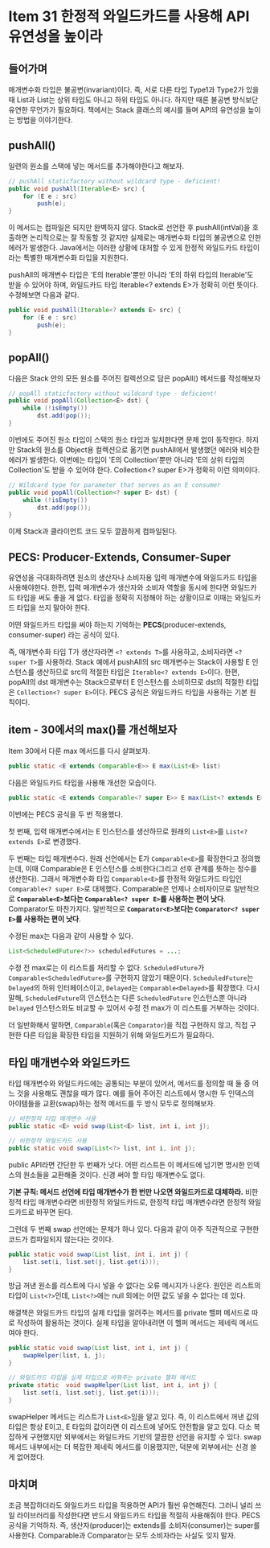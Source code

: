 # Item 31 한정적 와일드카드를 사용해 API 유연성을 높이라

## 들어가며
매개변수화 타입은 불공변(invariant)이다. 즉, 서로 다른 타입 Type1과 Type2가 있을 때 List<Type1>과 List<Type2>는 상위 타입도 아니고 하위 타입도 아니다. 하지만 때론 불공변 방식보단 유연한 무언가가 필요하다. 책에서는 Stack 클래스의 예시를 들며 API의 유연성을 높이는 방법을 이야기한다.

## pushAll()
일련의 원소를 스택에 넣는 메서드를 추가해야한다고 해보자.
```Java
// pushAll staticfactory without wildcard type - deficient!
public void pushAll(Iterable<E> src) {
    for (E e : src)
        push(e);
}
```

이 메서드는 컴파일은 되지만 완벽하지 않다. Stack<Number>로 선언한 후 pushAll(intVal)을 호출하면 논리적으로는 잘 작동할 것 같지만 실제로는 매개변수화 타입의 불공변으로 인한 에러가 발생한다. Java에서는 이러한 상황에 대처할 수 있게 한정적 와일드카드 타입이라는 특별한 매개변수화 타입을 지원한다. 

pushAll의 매개변수 타입은 'E의 Iterable'뿐만 아니라 'E의 하위 타입의 Iterable'도 받을 수 있어야 하며, 와일드카드 타입 Iterable<? extends E>가 정확히 이런 뜻이다. 수정해보면 다음과 같다. 

```Java
public void pushAll(Iterable<? extends E> src) {
    for (E e : src)
        push(e);
}
```

## popAll()
다음은 Stack 안의 모든 원소를 주어진 컬렉션으로 담은 popAll() 메서드를 작성해보자

```Java
// popAll staticfactory without wildcard type - deficient!
public void popAll(Collection<E> dst) {
    while (!isEmpty())
        dst.add(pop());
}
```

이번에도 주어진 원소 타입이 스택의 원소 타입과 일치한다면 문제 없이 동작한다. 하지만 Stack<Number>의 원소를 Object용 컬렉션으로 옮기면 pushAll에서 발생했던 에러와 비슷한 에러가 발생한다. 이번에는 타입이 'E의 Collection'뿐만 아니라 'E의 상위 타입의 Collection'도 받을 수 있어야 한다. Collection<? super E>가 정확히 이런 의미이다.

```Java
// Wildcard type for parameter that serves as an E consumer
public void popAll(Collection<? super E> dst) {
    while (!isEmpty())
        dst.add(pop());
}
```

이제 Stack과 클라이언트 코드 모두 깔끔하게 컴파일된다.

## PECS: Producer-Extends, Consumer-Super

유연성을 극대화하려면 원소의 생산자나 소비자용 입력 매개변수에 와일드카드 타입을 사용해야한다. 한편, 입력 매개변수가 생산자와 소비자 역할을 동시에 한다면 와일드카드 타입을 써도 좋을 게 없다. 타입을 정확히 지정해야 하는 상황이므로 이때는 와일드카드 타입을 쓰지 말아야 한다.

어떤 와일드카드 타입을 써야 하는지 기억하는 **PECS**(producer-extends, consumer-super) 라는 공식이 있다.

즉, 매개변수화 타입 T가 생산자라면 `<? extends T>`를 사용하고, 소비자라면 `<? super T>`를 사용하라. Stack 예에서 pushAll의 src 매개변수는 Stack이 사용할 E 인스턴스를 생산하므로 src의 적절한 타입은 `Iterable<? extends E>`이다. 한편, popAll의 dst 매개변수는 Stack으로부터 E 인스턴스를 소비하므로 dst의 적절한 타입은 `Collection<? super E>`이다. PECS 공식은 와일드카드 타입을 사용하는 기본 원칙이다.

## item - 30에서의 max()를 개선해보자

Item 30에서 다룬 max 메서드를 다시 살펴보자.
```Java
public static <E extends Comparable<E>> E max(List<E> list)
```

다음은 와일드카드 타입을 사용해 개선한 모습이다.
```Java
public static <E extends Comparable<? super E>> E max(List<? extends E> list)
```

이번에는 PECS 공식을 두 번 적용했다. 

첫 번째, 입력 매개변수에서는 E 인스턴스를 생산하므로 원래의 `List<E>`를 `List<? extends E>`로 변경했다. 

두 번째는 타입 매개변수다. 원래 선언에서는 E가 `Comparable<E>`를 확장한다고 정의했는데, 이때 Comparable은 E 인스턴스를 소비한다(그리고 선후 관계를 뜻하는 정수를 생산한다). 그래서 매개변수화 타입 `Comparable<E>`를 한정적 와일드카드 타입인 `Comparable<? super E>`로 대체했다. Comparable은 언제나 소비자이므로 일반적으로 **`Comparable<E>`보다는 `Comparable<? super E>`를 사용하는 편이 낫다**. Comparator도 마찬가지다. 일반적으로 **`Comparator<E>`보다는 `Comparator<? super E>`를 사용하는 편이 낫다**.

수정된 max는 다음과 같이 사용할 수 있다.
```Java
List<ScheduledFuture<?>> scheduledFutures = ...;
```

수정 전 max로는 이 리스트를 처리할 수 없다. `ScheduledFuture`가 `Comparable<ScheduledFuture>`를 구현하지 않았기 때문이다. `ScheduledFuture`는 `Delayed`의 하위 인터페이스이고, `Delayed`는 `Comparable<Delayed>`를 확장했다. 다시 말해, `ScheduledFuture`의 인스턴스는 다른 `ScheduledFuture` 인스턴스뿐 아니라 `Delayed` 인스턴스와도 비교할 수 있어서 수정 전 max가 이 리스트를 거부하는 것이다. 

더 일반화해서 말하면, `Comparable`(혹은 `Comparator`)을 직접 구현하지 않고, 직접 구현한 다른 타입을 확장한 타입을 지원하기 위해 와일드카드가 필요하다.

## 타입 매개변수와 와일드카드

타입 매개변수와 와일드카드에는 공통되는 부분이 있어서, 메서드를 정의할 때 둘 중 어느 것을 사용해도 괜찮을 때가 많다. 예를 들어 주어진 리스트에서 명시한 두 인덱스의 아이템들을 교환(swap)하는 정적 메서드를 두 방식 모두로 정의해보자.
```Java
// 비한정적 타입 매개변수 사용
public static <E> void swap(List<E> list, int i, int j);

// 비한정적 와일드카드 사용
public static void swap(List<?> list, int i, int j);
```

public API라면 간단한 두 번째가 낫다. 어떤 리스트든 이 메서드에 넘기면 명시한 인덱스의 원소들을 교환해줄 것이다. 신경 써야 할 타입 매개변수도 없다.

**기본 규칙: 메서드 선언에 타입 매개변수가 한 번만 나오면 와일드카드로 대체하라.** 비한정적 타입 매개변수라면 비한정적 와일드카드로, 한정적 타입 매개변수라면 한정적 와일드카드로 바꾸면 된다.

그런데 두 번째 swap 선언에는 문제가 하나 있다. 다음과 같이 아주 직관적으로 구현한 코드가 컴파일되지 않는다는 것이다.
```Java
public static void swap(List list, int i, int j) {
    list.set(i, list.set(j, list.get(i)));
}
```

방금 꺼낸 원소를 리스트에 다시 넣을 수 없다는 오류 메시지가 나온다. 원인은 리스트의 타입이 `List<?>`인데, `List<?>`에는 null 외에는 어떤 값도 넣을 수 없다는 데 있다.

해결책은 와일드카드 타입의 실제 타입을 알려주는 메서드를 private 핼퍼 메서드로 따로 작성하여 활용하는 것이다. 실제 타입을 알아내려면 이 헬퍼 메서드는 제네릭 메서드여야 한다.
```Java
public static void swap(List list, int i, int j) {
    swapHelper(list, i, j);
}

// 와일드카드 타입을 실제 타입으로 바꿔주는 private 헬퍼 메서드
private static  void swapHelper(List list, int i, int j) {
    list.set(i, list.set(j, list.get(i)));
}
```

swapHelper 메서드는 리스트가 `List<E>`임을 알고 있다. 즉, 이 리스트에서 꺼낸 값의 타입은 항상 E이고, E 타입의 값이라면 이 리스트에 넣어도 안전함을 알고 있다. 다소 복잡하게 구현했지만 외부에서는 와일드카드 기반의 깔끔한 선언을 유지할 수 있다. swap 메서드 내부에서는 더 복잡한 제네릭 메서드를 이용했지만, 덕분에 외부에서는 신경 쓸 게 없어졌다.

## 마치며

조금 복잡하더라도 와일드카드 타입을 적용하면 API가 훨씬 유연해진다. 그러니 널리 쓰일 라이브러리를 작성한다면 반드시 와일드카드 타입을 적절히 사용해줘야 한다. PECS 공식을 기억하자. 즉, 생산자(producer)는 extends를 소비자(consumer)는 super를 사용한다. Comparable과 Comparator는 모두 소비자라는 사실도 잊지 말자. 